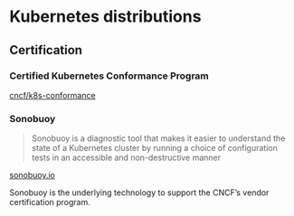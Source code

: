 # Kubernetes distributions

## Certification

### Certified Kubernetes Conformance Program

[cncf/k8s-conformance](https://github.com/cncf/k8s-conformance)

### Sonobuoy

> Sonobuoy is a diagnostic tool that makes it easier to understand the state of a Kubernetes cluster by running a choice of configuration tests in an accessible and non-destructive manner

[sonobuoy.io](https://sonobuoy.io/)

Sonobuoy is the underlying technology to support the CNCF’s vendor certification program.
